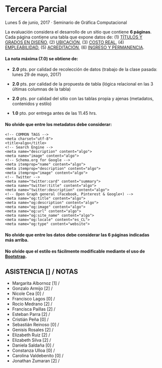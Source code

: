 # Tercera Parcial
Lunes 5 de junio, 2017 · Seminario de Gráfica Computacional

La evaluación considera el desarrollo de un sitio que contiene **6 páginas**. Cada página contiene una tabla que expone datos de: (1) [TÍTULOS Y GRADOS EN DISEÑO](https://github.com/rociormp/tabla_5junio), (2) [UBICACIÓN](https://github.com/Taurina/5_junio_Elizabeths), (3) [COSTO REAL](https://github.com/jzumaranl/costoarancel), (4) [EMPLEABILIDAD](https://github.com/m-albornoz/datos_5_junio_albornoz_armijo), (5) [ACREDITACIÓN](https://github.com/genisisr/tablaacreditacion5junio), (6) [INGRESO Y PERMANENCIA](https://github.com/eparraaravena/datos-esteban).

#### La nota máxima (7.0) se obtiene de:

- **2.0** pts. por calidad de recolección de datos (trabajo de la clase pasada: lunes 29 de mayo, 2017)

- **2.0** pts. por calidad de la propuesta de tabla (lógica relacional en las 3 últimas columnas de la tabla)

- **2.0** pts. por calidad del sitio con las tablas propia y ajenas (metadatos, contenidos y estilo)

- **1.0** pto. por entrega antes de las 11.45 hrs.

#### No olvide que entre los metadatos debe considerar: 

```
<!-- COMMON TAGS -->
<meta charset="utf-8">
<title>algo</title>
<!-- Search Engine -->
<meta name="description" content="algo">
<meta name="image" content="algo">
<!-- Schema.org for Google -->
<meta itemprop="name" content="algo">
<meta itemprop="description" content="algo">
<meta itemprop="image" content="algo">
<!-- Twitter -->
<meta name="twitter:card" content="summary">
<meta name="twitter:title" content="algo">
<meta name="twitter:description" content="algo">
<!-- Open Graph general (Facebook, Pinterest & Google+) -->
<meta name="og:title" content="algo">
<meta name="og:description" content="algo">
<meta name="og:image" content="algo">
<meta name="og:url" content="algo">
<meta name="og:site_name" content="algo">
<meta name="og:locale" content="es_CL">
<meta name="og:type" content="website">

```

#### No olvide que entre los datos debe considerar las 6 páginas indicadas más arriba.

#### No olvide que el estilo es fácilmente modificable mediante el uso de [Bootstrap](http://getbootstrap.com/customize/).


## ASISTENCIA [] / NOTAS

- Margarita Albornoz [1] / 
- Gonzalo Armijo [2] / 
- Nicole Cea [0] / 
- Francisco Lagos [0] / 
- Rocío Medrano [2] / 
- Francisca Paillas [2] / 
- Esteban Parra [2] / 
- Cristián Peña [0] / 
- Sebastián Reinoso [0] / 
- Genisis Rosales [2] / 
- Elizabeth Ruiz [2] / 
- Elizabeth Silva [2] / 
- Daniela Saldaña [0] / 
- Constanza Ulloa [0] / 
- Carolina Valdebenito [0] / 
- Jonathan Zumaran [2] / 
